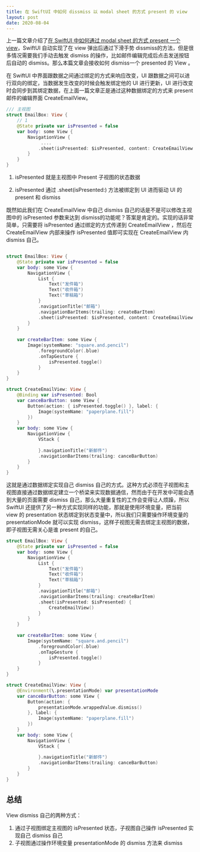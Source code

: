 ```yaml
---
title: 在 SwiftUI 中如何 dissmiss 以 modal sheet 的方式 present 的 view
layout: post
date: 2020-08-04
---
```


上一篇文章介绍了[在 SwiftUI 中如何通过 modal sheet 的方式 present 一个 view](http://swiftxiaozhuanlan.com/2020/08/04/how-to-use-sheet-in-swiftui/)，SwiftUI 自动实现了在 view 弹出后通过下滑手势 dissmiss的方法，但是很多情况需要我们手动去触发 dismiss 的操作，比如邮件编辑完成后点击发送按钮后自动的 dismiss。那么本篇文章会接收如何 dismiss一个 presented 的 View 。

在 SwiftUI 中界面跟数据之间通过绑定的方式来响应改变，UI 跟数据之间可以进行双向的绑定，当数据发生改变的时候会触发绑定他的 UI 进行更新，UI 进行改变时会同步到其绑定数据，在上面一篇文章正是通过这种数据绑定的方式来 present 邮件的编辑界面 CreateEmailView。

```swift
/// 主视图
struct EmailBox: View {
    // 1
    @State private var isPresented = false
    var body: some View {
        NavigationView {
			 ....
            .sheet(isPresented: $isPresented, content: CreateEmailView.init)  // 2
        }
    }
}
```

1. isPresented 就是主视图中 Present 子视图的状态数据

2. isPresented 通过 .sheet(isPresented:) 方法被绑定到 UI 进而驱动 UI 的 present 和 dismiss

既然如此我们在 CreateEmailView 中自己 dismiss 自己的话是不是可以修改主视图中的 isPresented 参数来达到 dismiss的功能呢？答案是肯定的。实现的话非常简单，只需要将 isPresented 通过绑定的方式传递到 CreateEmailView ，然后在 CreateEmailView 内部来操作 isPresented 值即可实现在 CreateEmailView 内 dismiss 自己。

```swift

struct EmailBox: View {
    @State private var isPresented = false
    var body: some View {
        NavigationView {
            List {
                Text("发件箱")
                Text("收件箱")
                Text("草稿箱")
            }
            .navigationTitle("邮箱")
            .navigationBarItems(trailing: createBarItem)
            .sheet(isPresented: $isPresented, content: CreateEmailView.init)
        }
    }
    
    var createBarItem: some View {
        Image(systemName: "square.and.pencil")
            .foregroundColor(.blue)
            .onTapGesture {
                isPresented.toggle()
            }
    }
}

struct CreateEmailView: View {
    @Binding var isPresented: Bool
    var canceBarButton: some View {
        Button(action: { isPresented.toggle() }, label: {
            Image(systemName: "paperplane.fill")
        })
    }
    var body: some View {
        NavigationView {
            VStack {
                
            }.navigationTitle("新邮件")
            .navigationBarItems(trailing: canceBarButton)
        }
    }
}

```

这就是通过数据绑定实现自己 dismiss 自己的方式。这种方式必须在子视图和主视图直接通过数据绑定建立一个桥梁来实现数据通信，然而由于在开发中可能会遇到大量的页面需要 dismiss 自己，那么大量重复性的工作会变得让人烦躁，所以  SwiftUI 还提供了另一种方式实现同样的功能，那就是使用环境变量，把当前 view 的 presentation 状态绑定到状态变量中，所以我们只需要操作环境变量的 presentationMode 就可以实现 dismiss，这样子视图无需去绑定主视图的数据，即子视图无需关心是谁 present 的自己。

```swift
struct EmailBox: View {
    @State private var isPresented = false
    var body: some View {
        NavigationView {
            List {
                Text("发件箱")
                Text("收件箱")
                Text("草稿箱")
            }
            .navigationTitle("邮箱")
            .navigationBarItems(trailing: createBarItem)
            .sheet(isPresented: $isPresented) {
                CreateEmailView()
            }
        }
    }
    
    var createBarItem: some View {
        Image(systemName: "square.and.pencil")
            .foregroundColor(.blue)
            .onTapGesture {
                isPresented.toggle()
            }
    }
}

struct CreateEmailView: View {
    @Environment(\.presentationMode) var presentationMode
    var canceBarButton: some View {
        Button(action: {
            presentationMode.wrappedValue.dismiss()
        }, label: {
            Image(systemName: "paperplane.fill")
        })
    }
    var body: some View {
        NavigationView {
            VStack {
                
            }.navigationTitle("新邮件")
            .navigationBarItems(trailing: canceBarButton)
        }
    }
}
```

## 总结

View dismiss 自己的两种方式：

1. 通过子视图绑定主视图的 isPresented 状态，子视图自己操作 isPresented 实现自己 dismiss 自己
2. 子视图通过操作环境变量 presentationMode 的 dismiss 方法来 dismiss



